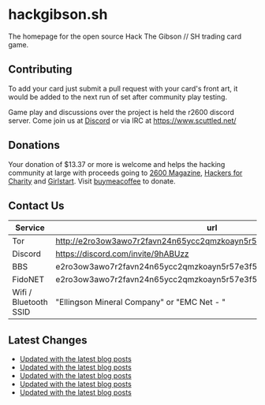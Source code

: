 # hackgibson.sh
The homepage for the open source Hack The Gibson // SH trading card game.


## Contributing

To add your card just submit a pull request with your card's front art, it would be added to the next run of set after community play testing.

Game play and discussions over the project is held the r2600 discord server. Come join us at [Discord](https://discord.com/invite/9hABUzz) or via IRC at https://www.scuttled.net/


## Donations

Your donation of $13.37 or more is welcome and helps the hacking community at large with proceeds going to [2600 Magazine](https://2600.com/), [Hackers for Charity](https://hackersforcharity.org) and [Girlstart](https://girlstart.org).  Visit [buymeacoffee](https://www.buymeacoffee.com/hackgibson.sh) to donate.


## Contact Us

Service | url
-|-
Tor | http://e2ro3ow3awo7r2favn24n65ycc2qmzkoayn5r57e3f56nvjwdcgg32ad.onion
Discord | https://discord.com/invite/9hABUzz
BBS | e2ro3ow3awo7r2favn24n65ycc2qmzkoayn5r57e3f56nvjwdcgg32ad.onion:23
FidoNET | e2ro3ow3awo7r2favn24n65ycc2qmzkoayn5r57e3f56nvjwdcgg32ad.onion:24554
Wifi / Bluetooth SSID | "Ellingson Mineral Company" or "EMC Net - <fidonet address>"

## Latest Changes
<!-- BLOG-POST-LIST:START -->
- [Updated with the latest blog posts](https://github.com/DFW2600/hackgibson.sh/commit/9759e40155f05c916f9e2c26a9630a03eba64c37)
- [Updated with the latest blog posts](https://github.com/DFW2600/hackgibson.sh/commit/58f1eef5332879e4101dd7f7622b64b499e037b9)
- [Updated with the latest blog posts](https://github.com/DFW2600/hackgibson.sh/commit/762cc548b1354521b412390d40eaeca03ef08fef)
- [Updated with the latest blog posts](https://github.com/DFW2600/hackgibson.sh/commit/155700e01b5088adbd1e8a7c22ff2a1fecdef144)
- [Updated with the latest blog posts](https://github.com/DFW2600/hackgibson.sh/commit/a59f8e14ea5e3d3f5d366758bf73f8c14061c9e4)
<!-- BLOG-POST-LIST:END -->
